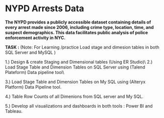 # NYPD Arrests Data 
<b> The NYPD provides a publicly accessible dataset containing details of every arrest made since 2006, including crime type, location, time, and suspect demographics. This data facilitates public analysis of police enforcement activity in NYC. </b>

**TASK :**
(Note: For Learning /practice Load  stage and dimesion tables in both SQL Server and MySQL )

 1.) Design & create Staging and Dimensional tables (Using ER Studio)\ 
 2.) Load Stage Table and Dimension Tables on SQL Server using (Talend Plateform) Data pipeline tool\
 
 3.) Load Stage Table and Dimension Tables on My SQL using (Alteryx Platform) Data Pipeline tool.
 
 4.) Table Row Counts of all Dimenions from SQL server and My SQL.
 
 5.) Develop all visualizations and dashboards in both tools : Power BI and Tableau.




